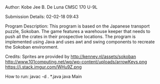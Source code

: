 Author:
Kobe Jee B. De Luna
CMSC 170 U-9L

Submission Details:
02-02-18 09:43

Program Description:
This program is based on the Japanese transport puzzle, Sokoban. The game features a warehouse keeper that needs to push all the crates
in their prospective locations. The program is implemented using Java and uses awt and swing components to recreate the Sokoban
environment.

Credits:
Sprites are provided by
http://kenney.nl/assets/sokoban
http://www.101computing.net/wp/wp-content/uploads/arrowKeys.png
https://i.stack.imgur.com/WHu9Z.png

How to run:
javac -d . \*.java
java Main

